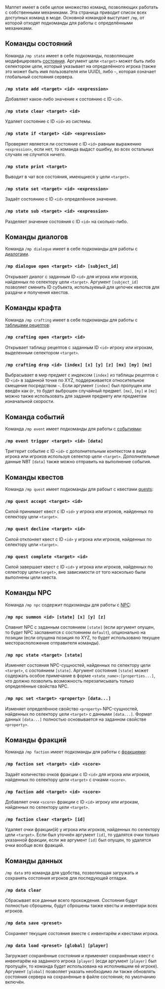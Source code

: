 Маппет имеет в себе целое множество команд, позволяющих работать с собственными механиками. Эта страница приводит список всех доступных команд в моде. Основной командой выступает `/mp`, от которой отходят подкоманды для работы с определёнными механиками.

## Команды состояний

Команда `/mp state` имеет в себе подкоманды, позволяющие модифицировать [состояния](https://github.com/Andruxioid/mappet_ru/blob/main/%D0%A1%D0%BE%D1%81%D1%82%D0%BE%D1%8F%D0%BD%D0%B8%D1%8F.md). Аргумент цели `<target>` может быть либо селектором цели, который указывает на определённого игрока (также это может быть имя пользователя или UUID), либо `~`, которая означает глобальный состояния сервера.

### `/mp state add <target> <id> <expression>`

Добавляет какое-либо значение к состоянию с ID `<id>`.

### `/mp state clear <target> <id>`

Удаляет состояние с ID `<id>` из системы.

### `/mp state if <target> <id> <expression>`

Проверяет является ли состояние с ID `<id>` равным выражению `<expression>`, если нет, то команда выдаст ошибку, во всех остальных случаях не случится ничего.

### `/mp state print <target>`

Выводит в чат все состояния, имеющиеся у цели `<target>`.

### `/mp state set <target> <id> <expression>`

Задаёт состоянию с ID `<id>` определённое значение.

### `/mp state sub <target> <id> <expression>`

Разделяет значение состояния с ID `<id>` на сколько-либо.

## Команды диалогов

Команда `/mp dialogue` имеет в себе подкоманды для работы с [диалогами](https://github.com/Andruxioid/mappet_ru/blob/main/Construction.md).

### `/mp dialogue open <target> <id> [subject_id]`

Открывает диалог с заданным ID `<id>` для игрока или игроков, найденных по селектору цели `<target>`. Аргумент `[subject_id]` позволяет сменить ID субъекта, используемый для цепочек квестов для раздачи и получения квестов.

## Команды крафта

Команда `/mp crafting` имеет в себе подкоманды для работы с [таблицами рецептов](https://github.com/Andruxioid/mappet_ru/blob/main/Crafting-table.md):

### `/mp crafting open <target> <id>`

Открывает таблицу рецептов с заданным ID `<id>` игроку или игрокам, выделенным селектором `<target>`.

### `/mp crafting drop <id> [index] [x] [y] [z] [mx] [my] [mz]`

Выбрасывает в мир предмет с индексом `[index]` из таблицы рецептов с ID `<id>` в заданной точке по XYZ, поддерживается относительное смещение посредством `~`. Если аргумент `[index]` был пропущен или введён как `@r`, то будет выброшен случайный предмет. `[mx]`, `[my]` и `[mz]` можно также использовать для задания предмету или предметам изначальной скорости.

## Команда событий

Команда `/mp event` имеет подкоманды для работы с [событиями](https://github.com/Andruxioid/mappet_ru/blob/main/Construction.md):

### `/mp event trigger <target> <id> [data]`

Триггерит событие с ID `<id>` с дополнительным контекстом в виде игрока или игроков используя селектор цели `<target>`. Дополнительные данные NBT `[data]` также можно отправить на выполнение события.

## Команды квестов

Команда `/mp quest` имеет подкоманды для рабоыт с квестами [quests](https://github.com/Andruxioid/mappet_ru/blob/main/Construction.md):

### `/mp quest accept <target> <id>`

Силой принимает квест с ID `<id>` у игрока или игроков, найденных по селектору цели `<target>`.

### `/mp quest decline <target> <id>`

Силой отклоняет квест с ID `<id>` у игрока или игроков, найденных по селектору цели `<target>`.

### `/mp quest complete <target> <id>`

Силой завершает квест с  ID `<id>` у игрока или игроков, найденных по селектору цели`<target>`, вне зависимости от того насколько были выполнены цели квеста.

## Команды NPC

Команда `/mp npc` содержит подкоманды для работы с [NPC](https://github.com/Andruxioid/mappet_ru/blob/main/Construction.md):

### `/mp npc summon <id> [state] [x] [y] [z]`

Спавнит NPC с заданным состоянием `[state]` (если аргумент опущен, то будет NPC заспавнится с состоянием `default`), опционально на позиции (если опущена позиция по XYZ, то будет использовано текущее месторасположение отправителя команды).

### `/mp npc state <target> [state]`

Изменяет состояния NPC-сущностей, найденных по селектору цели `<target>`, с состоянием `[state]`. Аргумент состояния `[state]` может содержать особое примечание в форме `<state_name>:[properties...]`, что должно позволить возможность перезаписывать только определённые свойства NPC.

### `/mp npc set <target> <property> [data...]`

Изменяет определённое свойство `<property>` NPC-сущностей, найденных по селектору цели `<target>` с данными `[data...]`. Формат данных `[data...]` полностью основывается на заданном свойстве `<property>`.

## Команды фракций

Команда `/mp faction` имеет подкоманды для работы с [фракциями](https://github.com/Andruxioid/mappet_ru/blob/main/Construction.md):

### `/mp faction set <target> <id> <score>`

Задаёт количество очков фракции с ID `<id>` для игрока или игроков, найденных по селектору цели `<target>` с очками `<score>`.

### `/mp faction add <target> <id> <score>`

Добавляет очки `<score>` фракции с ID `<id>` игроку или игрокам, найденных по селектору цели `<target>`.

### `/mp faction clear <target> [id]`

Удаляет очки фракции(й) у игрока или игроков, найденных по селектору цели `<target>`. Если был уточнён аргумент `[id]`, то удалятся очки только указанной фракции, если же аргумент `[id]` был опущен, то удалятся очки вообще всех фракций.

## Команды данных

`/mp data` это команда для удобства, позволяющая загружать и сохранять состояния игроков для последующей отладки.

### `/mp data clear`

Сбрасывает все данные всего прохождения. Состояния будут полностью сброшены, будут сброшены также квесты и инвентари всех игроков.

### `/mp data save <preset>`

Сохраняет текущие состояния вместе с инвентарём и квестами игрока.

### `/mp data load <preset> [global] [player]`

Загружает сохранённые состояния и применяет сохранённые квест с инвентарём на заданного игрока `[player]` (есди аргумент `[player]` был пропущён, то команда будет использована на исполнившем её игроке). Аргумент `[global]` позволяет указать необходимо ли также обновлять состояния сервера на сохранённые в файле состояния; по умолчанию включён.
